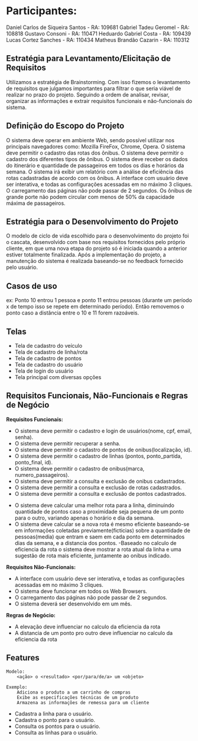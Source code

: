 # Participantes:

Daniel Carlos de Siqueira Santos - RA: 109681
Gabriel Tadeu Geromel - RA: 108818
Gustavo Consoni - RA: 110471
Heduardo Gabriel Costa - RA: 109439
Lucas Cortez Sanches - RA: 110434
Matheus Brandão Cazarin - RA: 110312

## Estratégia para Levantamento/Elicitação de Requisitos

Utilizamos a estratégia de Brainstorming. Com isso fizemos o levantamento de requisitos que julgamos importantes para filtrar o que seria viável de realizar no prazo do projeto. Seguindo a ordem de analisar, revisar, organizar as informações e extrair requisitos funcionais e não-funcionais do sistema.

## Definição do Escopo do Projeto

O sistema deve operar em ambiente Web, sendo possível utilizar nos principais navegadores como: Mozilla FireFox, Chrome, Opera. O sistema deve permitir o cadastro das rotas dos ônibus. O sistema deve permitir o cadastro dos diferentes tipos de ônibus. O sistema deve receber os dados do itinerário e quantidade de passageiros em todos os dias e horários da semana. O sistema irá exibir um relatório com a análise de eficiência das rotas cadastradas de acordo com os ônibus. A interface com usuário deve ser interativa, e todas as configurações acessadas em no máximo 3 cliques. O carregamento das páginas não pode passar de 2 segundos. Os ônibus de grande porte não podem circular com menos de 50% da capacidade máxima de passageiros.

## Estratégia para o Desenvolvimento do Projeto

O modelo de ciclo de vida escolhido para o desenvolvimento do projeto foi o cascata, desenvolvido com base nos requisitos fornecidos pelo próprio cliente, em que uma nova etapa do projeto só é iniciada quando a anterior estiver totalmente finalizada. Após a implementação do projeto, a manutenção do sistema é realizada baseando-se no feedback fornecido pelo usuário.

## Casos de uso

ex: Ponto 10 entrou 1 pessoa e ponto 11 entrou pessoas (durante um período x de tempo isso se repete em determinado período). Então removemos o ponto caso a distância entre o 10 e 11 forem razoáveis.

## Telas

- Tela de cadastro do veículo
- Tela de cadastro de linha/rota
- Tela de cadastro de pontos
- Tela de cadastro do usuário
- Tela de login do usuário
- Tela principal com diversas opções

## Requisitos Funcionais, Não-Funcionais e Regras de Negócio

**Requisitos Funcionais:**

- O sistema deve permitir o cadastro e login de usuários(nome, cpf, email, senha).
- O sistema deve permitir recuperar a senha.
- O sistema deve permitir o cadastro de pontos de onibus(localização, id).
- O sistema deve permitir o cadastro de linhas (pontos, ponto_partida, ponto_final, id).
- O sistema deve permitir o cadastro de onibus(marca, numero_passageiros).
- O sistema deve permitir a consulta e exclusão de onibus cadastrados.
- O sistema deve permitir a consulta e exclusão de rotas cadastrados.
- O sistema deve permitir a consulta e exclusão de pontos cadastrados.
<!-- - O sistema deve permitir a exclusão de onibus cadastrados.
- O sistema deve permitir a exclusão de rotas cadastrados.
- O sistema deve permitir a exclusão de pontos cadastrados. -->
- O sistema deve calcular uma melhor rota para a linha, diminuindo quantidade de pontos caso a proximidade seja pequena de um ponto para o outro, variando apenas o horário e dia da semana.
- O sistema deve calcular se a nova rota é mesmo eficiente baseando-se em informações coletadas previamente(ficticias) sobre a quantidade de pessoas(media) que entram e saem em cada ponto em determinados dias da semana, e a distancia dos pontos.
  <!-- - O sistema deve calcular se aquela rota da linha é mesmo eficiente baseada nas informações coletadas previamente(ficticias) sobre a quantidade de pessoas(media) que entram e saem em cada ponto e a distancia dos pontos. -->
  -Baseado no calculo de eficiencia da rota o sistema deve mostrar a rota atual da linha e uma sugestão de rota mais eficiente, juntamente ao onibus indicado.

**Requisitos Não-Funcionais:**

- A interface com usuário deve ser interativa, e todas as configurações acessadas em no máximo 3 cliques.
- O sistema deve funcionar em todos os Web Browsers.
- O carregamento das páginas não pode passar de 2 segundos.
- O sistema deverá ser desenvolvido em um mês.

**Regras de Negócio:**

- A elevação deve influenciar no calculo da eficiencia da rota
- A distancia de um ponto pro outro deve influenciar no calculo da eficiencia da rota

## Features

    Modelo:
        <ação> o <resultado> <por/para/de/a> um <objeto>

    Exemplo:
        Adiciona o produto a um carrinho de compras
        Exibe as especificações técnicas de um produto
        Armazena as informações de remessa para um cliente

- Cadastra a linha para o usuário.
- Cadastra o ponto para o usuário.
- Consulta os pontos para o usuário.
- Consulta as linhas para o usuário.
